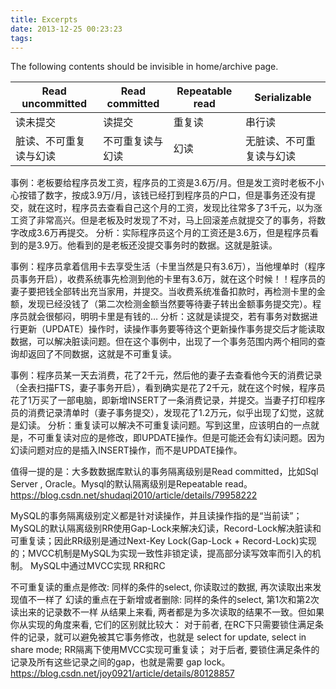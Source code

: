 ```yaml
---
title: Excerpts
date: 2013-12-25 00:23:23
tags:
---
```


The following contents should be invisible in home/archive page.

<!-- more -->

| Read uncommitted | Read committed | Repeatable read | Serializable
| ------ | ------ | ------ | ------ |
| 读未提交 | 读提交 | 重复读 | 串行读
| 脏读、不可重复读与幻读 | 不可重复读与幻读 | 幻读 |无脏读、不可重复读与幻读 |

事例：老板要给程序员发工资，程序员的工资是3.6万/月。但是发工资时老板不小心按错了数字，按成3.9万/月，该钱已经打到程序员的户口，但是事务还没有提交，就在这时，程序员去查看自己这个月的工资，发现比往常多了3千元，以为涨工资了非常高兴。但是老板及时发现了不对，马上回滚差点就提交了的事务，将数字改成3.6万再提交。
分析：实际程序员这个月的工资还是3.6万，但是程序员看到的是3.9万。他看到的是老板还没提交事务时的数据。这就是脏读。

事例：程序员拿着信用卡去享受生活（卡里当然是只有3.6万），当他埋单时（程序员事务开启），收费系统事先检测到他的卡里有3.6万，就在这个时候！！程序员的妻子要把钱全部转出充当家用，并提交。当收费系统准备扣款时，再检测卡里的金额，发现已经没钱了（第二次检测金额当然要等待妻子转出金额事务提交完）。程序员就会很郁闷，明明卡里是有钱的…
分析：这就是读提交，若有事务对数据进行更新（UPDATE）操作时，读操作事务要等待这个更新操作事务提交后才能读取数据，可以解决脏读问题。但在这个事例中，出现了一个事务范围内两个相同的查询却返回了不同数据，这就是不可重复读。

事例：程序员某一天去消费，花了2千元，然后他的妻子去查看他今天的消费记录（全表扫描FTS，妻子事务开启），看到确实是花了2千元，就在这个时候，程序员花了1万买了一部电脑，即新增INSERT了一条消费记录，并提交。当妻子打印程序员的消费记录清单时（妻子事务提交），发现花了1.2万元，似乎出现了幻觉，这就是幻读。
分析：重复读可以解决不可重复读问题。写到这里，应该明白的一点就是，不可重复读对应的是修改，即UPDATE操作。但是可能还会有幻读问题。因为幻读问题对应的是插入INSERT操作，而不是UPDATE操作。

值得一提的是：大多数数据库默认的事务隔离级别是Read committed，比如Sql Server , Oracle。Mysql的默认隔离级别是Repeatable read。
https://blog.csdn.net/shudaqi2010/article/details/79958222

MySQL的事务隔离级别定义都是针对读操作，并且读操作指的是“当前读”；MySQL的默认隔离级别RR使用Gap-Lock来解决幻读，Record-Lock解决脏读和可重复读；因此RR级别是通过Next-Key Lock(Gap-Lock + Record-Lock)实现的；MVCC机制是MySQL为实现一致性非锁定读，提高部分读写效率而引入的机制。
MySQL中通过MVCC实现 RR和RC

不可重复读的重点是修改:
同样的条件的select, 你读取过的数据, 再次读取出来发现值不一样了
幻读的重点在于新增或者删除:
同样的条件的select, 第1次和第2次读出来的记录数不一样
从结果上来看, 两者都是为多次读取的结果不一致。但如果你从实现的角度来看, 它们的区别就比较大：
对于前者, 在RC下只需要锁住满足条件的记录，就可以避免被其它事务修改，也就是 select for update, select in share mode; RR隔离下使用MVCC实现可重复读；
对于后者, 要锁住满足条件的记录及所有这些记录之间的gap，也就是需要 gap lock。
https://blog.csdn.net/joy0921/article/details/80128857




